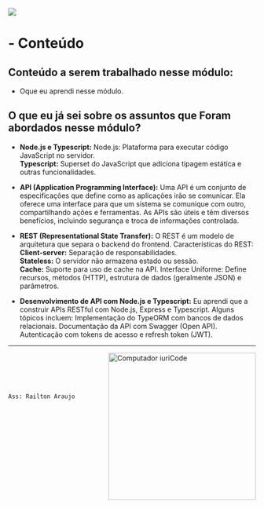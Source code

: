 ![](https://i.imgur.com/xG74tOh.png)

# - Conteúdo

## Conteúdo a serem trabalhado nesse módulo:

- Oque eu aprendi nesse módulo.

## O que eu já sei sobre os assuntos que Foram abordados nesse módulo?

- **Node.js e Typescript:**
    Node.js: Plataforma para executar código JavaScript no servidor.
    <br><b>Typescript:</b> Superset do JavaScript que adiciona tipagem estática e outras funcionalidades.

- **API (Application Programming Interface):**
    Uma API é um conjunto de especificações que define como as aplicações irão se comunicar. Ela oferece uma interface para que um sistema se comunique com outro, compartilhando ações e ferramentas.
    As APIs são úteis e têm diversos benefícios, incluindo segurança e troca de informações controlada.

- **REST (Representational State Transfer):**
    O REST é um modelo de arquitetura que separa o backend do frontend.
    Características do REST:
    <b>Client-server:</b> Separação de responsabilidades.
    <br><b>Stateless:</b> O servidor não armazena estado ou sessão.
    <br><b>Cache:</b> Suporte para uso de cache na API.
    Interface Uniforme: Define recursos, métodos (HTTP), estrutura de dados (geralmente JSON) e parâmetros.

- **Desenvolvimento de API com Node.js e Typescript:**
    Eu aprendi que a construir APIs RESTful com Node.js, Express e Typescript.
    Alguns tópicos incluem:
    Implementação do TypeORM com bancos de dados relacionais.
    Documentação da API com Swagger (Open API).
    Autenticação com tokens de acesso e refresh token (JWT).
<hr>
    <img src="https://raw.githubusercontent.com/MicaelliMedeiros/micaellimedeiros/master/image/computer-illustration.png" min-width="400px" max-width="300px" width="300px" align="right" alt="Computador iuriCode">
    <br>
    <br>
    <br>
    <br>


    Ass: Railton Araujo